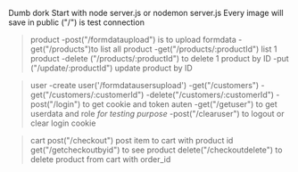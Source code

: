Dumb dork 
Start with
node server.js or nodemon server.js
Every image will save in public
("/") is test connection

>product
-post("/formdataupload") is to upload formdata
-get("/products")to list all product
-get("/products/:productId") list 1 product
-delete ("/products/:productId") to delete 1 product by ID
-put ("/update/:productId") update product by ID

>user
-create user('/formdatausersupload')
-get("/customers")
-get("/customers/:customerId")
-delete("/customers/:customerId")
-post("/login") to get cookie and token auten
-get("/getuser") to get userdata and role *for testing purpose*
-post("/clearuser") to logout or clear login cookie

>cart
post("/checkout") post item to cart with product id
get("/getcheckoutbyid") to see product
delete("/checkoutdelete") to delete product from cart with order_id